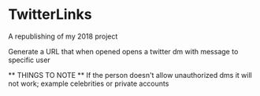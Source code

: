 # TwitterLinks
A republishing of my 2018 project


Generate a URL that when opened opens a twitter dm with message to specific user

** THINGS TO NOTE **
If the person doesn't allow unauthorized dms it will not work; example celebrities or private accounts
